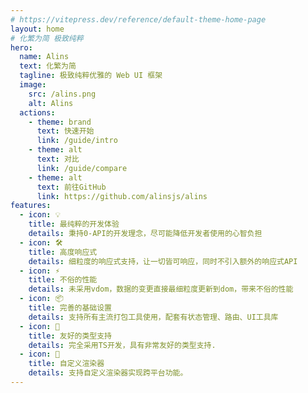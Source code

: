 ```yaml
---
# https://vitepress.dev/reference/default-theme-home-page
layout: home
# 化繁为简 极致纯粹
hero:
  name: Alins
  text: 化繁为简
  tagline: 极致纯粹优雅的 Web UI 框架
  image:
    src: /alins.png
    alt: Alins
  actions:
    - theme: brand
      text: 快速开始
      link: /guide/intro
    - theme: alt
      text: 对比
      link: /guide/compare
    - theme: alt
      text: 前往GitHub
      link: https://github.com/alinsjs/alins
features:
  - icon: 💡
    title: 最纯粹的开发体验
    details: 秉持0-API的开发理念，尽可能降低开发者使用的心智负担
  - icon: 🛠️
    title: 高度响应式
    details: 细粒度的响应式支持，让一切皆可响应，同时不引入额外的响应式API
  - icon: ⚡️
    title: 不俗的性能
    details: 未采用vdom，数据的变更直接最细粒度更新到dom，带来不俗的性能
  - icon: 📦
    title: 完善的基础设置
    details: 支持所有主流打包工具使用，配套有状态管理、路由、UI工具库
  - icon: 🔑
    title: 友好的类型支持
    details: 完全采用TS开发，具有非常友好的类型支持.
  - icon: 🔩
    title: 自定义渲染器
    details: 支持自定义渲染器实现跨平台功能。
---
```


